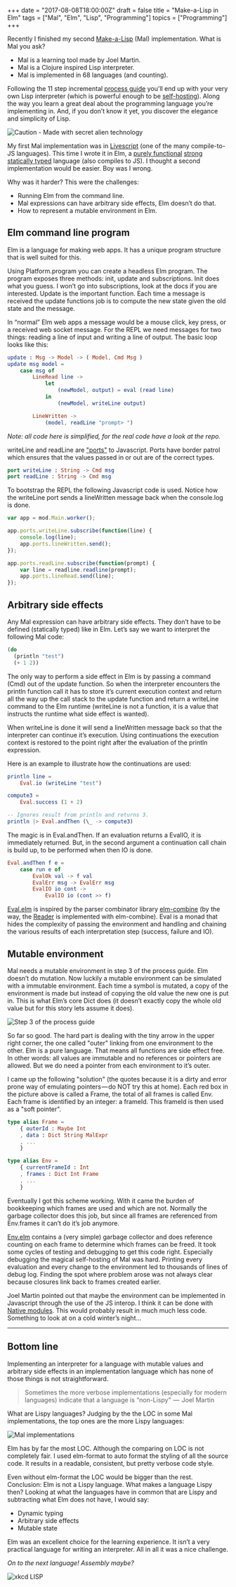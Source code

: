 +++
date = "2017-08-08T18:00:00Z"
draft = false
title = "Make-a-Lisp in Elm"
tags = ["Mal", "Elm", "Lisp", "Programming"]
topics = ["Programming"]
+++

Recently I finished my second [Make-a-Lisp](https://github.com/kanaka/mal) (Mal) implementation. What is Mal you ask?

* Mal is a learning tool made by Joel Martin.
* Mal is a Clojure inspired Lisp interpreter.
* Mal is implemented in 68 languages (and counting).

Following the 11 step incremental [process guide](https://github.com/kanaka/mal/blob/master/process/guide.md) you'll end up with your very own Lisp interpreter (which is powerful enough to be [self-hosting](https://github.com/kanaka/mal/tree/master/mal)). Along the way you learn a great deal about the programming language you’re implementing in. And, if you don’t know it yet, you discover the elegance and simplicity of Lisp.

![Caution - Made with secret alien technology](/img/make-a-lisp-in-elm/LISP.png "https://www.lisperati.com/logo.html")

My first Mal implementation was in [Livescript](https://livescript.net/) (one of the many compile-to-JS languages). This time I wrote it in Elm, a [purely functional](https://en.wikipedia.org/wiki/Purely_functional_programming) [strong statically typed](https://en.wikipedia.org/wiki/Strong_and_weak_typing) language (also compiles to JS). I thought a second implementation would be easier. Boy was I wrong.

Why was it harder? This were the challenges:

* Running Elm from the command line.
* Mal expressions can have arbitrary side effects, Elm doesn’t do that.
* How to represent a mutable environment in Elm.


## Elm command line program

Elm is a language for making web apps. It has a unique program structure that is well suited for this.

Using Platform.program you can create a headless Elm program. The program exposes three methods: init, update and subscriptions. Init does what you guess. I won’t go into subscriptions, look at the docs if you are interested. Update is the important function. Each time a message is received the update functions job is to compute the new state given the old state and the message.

In “normal” Elm web apps a message would be a mouse click, key press, or a received web socket message. For the REPL we need messages for two things: reading a line of input and writing a line of output. The basic loop looks like this:

```elm
update : Msg -> Model -> ( Model, Cmd Msg )
update msg model =
    case msg of
        LineRead line ->
            let
                (newModel, output) = eval (read line)
            in
                (newModel, writeLine output)

        LineWritten ->
            (model, readLine "prompt> ")
```

*Note: all code here is simplified, for the real code have a look at the repo.*

writeLine and readLine are ["ports"](https://guide.elm-lang.org/interop/javascript.html) to Javascript. Ports have border patrol which ensures that the values passed in or out are of the correct types.

```elm
port writeLine : String -> Cmd msg
port readLine : String -> Cmd msg
```

To bootstrap the REPL the following Javascript code is used. Notice how the writeLine port sends a lineWritten message back when the console.log is done.

```javascript
var app = mod.Main.worker();

app.ports.writeLine.subscribe(function(line) {
    console.log(line);
    app.ports.lineWritten.send();
});

app.ports.readLine.subscribe(function(prompt) {
    var line = readline.readline(prompt);
    app.ports.lineRead.send(line);
});
```

## Arbitrary side effects

Any Mal expression can have arbitrary side effects. They don’t have to be defined (statically typed) like in Elm. Let’s say we want to interpret the following Mal code:

```lisp
(do
  (println "test")
  (+ 1 2))
```

The only way to perform a side effect in Elm is by passing a command (Cmd) out of the update function. So when the interpreter encounters the println function call it has to store it’s current execution context and return all the way up the call stack to the update function and return a writeLine command to the Elm runtime (writeLine is not a function, it is a value that instructs the runtime what side effect is wanted).

When writeLine is done it will send a lineWritten message back so that the interpreter can continue it’s execution. Using continuations the execution context is restored to the point right after the evaluation of the println expression.

Here is an example to illustrate how the continuations are used:

```elm
println line =
    Eval.io (writeLine "test")

compute3 =
    Eval.success (1 + 2)

-- Ignores result from println and returns 3.
println |> Eval.andThen (\_ -> compute3)
```

The magic is in Eval.andThen. If an evaluation returns a EvalIO, it is immediately returned. But, in the second argument a continuation call chain is build up, to be performed when then IO is done.

```elm
Eval.andThen f e =
    case run e of
        EvalOk val -> f val
        EvalErr msg -> EvalErr msg
        EvalIO io cont ->
            EvalIO io (cont >> f)
```

[Eval.elm](https://github.com/kanaka/mal/blob/master/elm/Eval.elm) is inspired by the parser combinator library [elm-combine](https://github.com/bogdanp/elm-combine) (by the way, the [Reader](https://github.com/kanaka/mal/blob/master/elm/Reader.elm) is implemented with elm-combine). Eval is a monad that hides the complexity of passing the environment and handling and chaining the various results of each interpretation step (success, failure and IO).

## Mutable environment

Mal needs a mutable environment in step 3 of the process guide. Elm doesn’t do mutation. Now luckily a mutable environment can be simulated with a immutable environment. Each time a symbol is mutated, a copy of the environment is made but instead of copying the old value the new one is put in. This is what Elm’s core Dict does (it doesn’t exactly copy the whole old value but for this story lets assume it does).

![Step 3 of the process guide](/img/make-a-lisp-in-elm/Mal_Step3.png "Step 3 of the process guide")

So far so good. The hard part is dealing with the tiny arrow in the upper right corner, the one called "outer" linking from one environment to the other. Elm is a pure language. That means all functions are side effect free. In other words: all values are immutable and no references or pointers are allowed. But we do need a pointer from each environment to it’s outer.

I came up the following "solution" (the quotes because it is a dirty and error prone way of emulating pointers — do NOT try this at home). Each red box in the picture above is called a Frame, the total of all frames is called Env. Each frame is identified by an integer: a frameId. This frameId is then used as a "soft pointer".

```elm
type alias Frame =
    { outerId : Maybe Int
    , data : Dict String MalExpr
    , ...
    }

type alias Env =
    { currentFrameId : Int
    , frames : Dict Int Frame
    , ...
    }
```

Eventually I got this scheme working. With it came the burden of bookkeeping which frames are used and which are not. Normally the garbage collector does this job, but since all frames are referenced from Env.frames it can’t do it’s job anymore.

[Env.elm](https://github.com/kanaka/mal/blob/master/elm/Env.elm) contains a (very simple) garbage collector and does reference counting on each frame to determine which frames can be freed. It took some cycles of testing and debugging to get this code right. Especially debugging the magical self-hosting of Mal was hard. Printing every evaluation and every change to the environment led to thousands of lines of debug log. Finding the spot where problem arose was not always clear because closures link back to frames created earlier.

Joel Martin pointed out that maybe the environment can be implemented in Javascript through the use of the JS interop. I think it can be done with [Native modules](https://newfivefour.com/elm-lang-basic-native-module.html). This would probably result in much much less code. Something to look at on a cold winter’s night…

---------------

## Bottom line

Implementing an interpreter for a language with mutable values and arbitrary side effects in an implementation language which has none of those things is not straightforward.

> Sometimes the more verbose implementations (especially for modern languages) indicate that a language is “non-Lispy” 
> —  Joel Martin

What are Lispy languages? Judging by the the LOC in some Mal implementations, the top ones are the more Lispy languages:

![Mal implementations](/img/make-a-lisp-in-elm/Mal%20implementations.png "Mal implementations")

Elm has by far the most LOC. Although the comparing on LOC is not completely fair. I used elm-format to auto format the styling of all the source code. It results in a readable, consistent, but pretty verbose code style.

Even without elm-format the LOC would be bigger than the rest. Conclusion: Elm is not a Lispy language. What makes a language Lispy then? Looking at what the languages have in common that are Lispy and subtracting what Elm does not have, I would say:

* Dynamic typing
* Arbitrary side effects
* Mutable state

Elm was an excellent choice for the learning experience. It isn’t a very practical language for writing an interpreter. All in all it was a nice challenge.

*On to the next language! Assembly maybe?*

![xkcd LISP](/img/make-a-lisp-in-elm/xkcd_lisp.jpeg "https://xkcd.com/224/")

